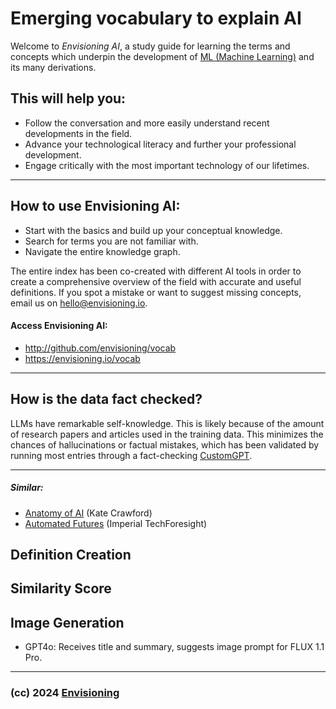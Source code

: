 # Emerging vocabulary to explain AI

Welcome to _Envisioning AI_, a study guide for learning the terms and concepts which underpin the development of [ML (Machine Learning)](/ml-machine-learning) and its many derivations.

## This will help you:

- Follow the conversation and more easily understand recent developments in the field.
- Advance your technological literacy and further your professional development.
- Engage critically with the most important technology of our lifetimes.

---

## How to use Envisioning AI:

- Start with the basics and build up your conceptual knowledge.
- Search for terms you are not familiar with.
- Navigate the entire knowledge graph.

The entire index has been co-created with different AI tools in order to create a comprehensive overview of the field with accurate and useful definitions. If you spot a mistake or want to suggest missing concepts, email us on hello@envisioning.io.

#### Access Envisioning AI:

- http://github.com/envisioning/vocab
- https://envisioning.io/vocab

---

## How is the data fact checked?

LLMs have remarkable self-knowledge. This is likely because of the amount of research papers and articles used in the training data. This minimizes the chances of hallucinations or factual mistakes, which has been validated by running most entries through a fact-checking [CustomGPT](https://chat.openai.com/g/g-T87zDPHN1-envisioning-ai).

---

##### Similar:

- [Anatomy of AI](https://anatomyof.ai/img/ai-anatomy-map.pdf) (Kate Crawford)
- [Automated Futures](https://imperialtechforesight.com/wp-content/uploads/2020/08/Imperial-Tech-Foresight-Automated-Technologies.pdf) (Imperial TechForesight)

## Definition Creation

## Similarity Score

## Image Generation

- GPT4o: Receives title and summary, suggests image prompt for FLUX 1.1 Pro.

---

### (cc) 2024 [Envisioning](https://envisioning.io)
